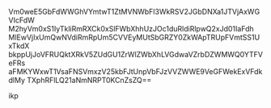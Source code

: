 Vm0weE5GbFdWWGhVYmtwT1ZtMVNWbFl3WkRSV2JGbDNXa1JTVjAxWGVIcFdW
M2hyVm0xS1IyTkliRmRXCk0xSlFWbXhhUzJOc1duRldiRlpwQ2xJd01IaFdh
MlEwVjIxUmQwNVdiRmRpUm5CVVEyMUtSbGRZY0ZkWApTRUpFVmtSS1UxTkdX
bkppUjJoVFRUQktXRkV5ZUdGU1ZrWlZWbXhLVGdwaVZrbDZWMWQ0YTFVeFRs
aFMKYWxwT1VsaFNSVmxzV25kbFJtUnpVbFJzVVZWWE9VeGFWekExVFdkdlMy
TXphRFlLQ21aNmNRPT0KCnZsZQ==

ikp